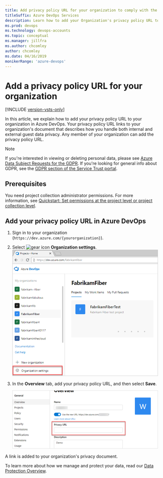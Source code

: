 ```yaml
---
title: Add privacy policy URL for your organization to comply with the GDPR
titleSuffix: Azure DevOps Services
description: Learn how to add your Organization's privacy policy URL to comply with the General Data Protection Regulation (GDPR)
ms.prod: devops
ms.technology: devops-accounts
ms.topic: conceptual
ms.manager: jillfra
ms.author: chcomley
author: chcomley
ms.date: 04/16/2019
monikerRange: 'azure-devops'
---
```


# Add a privacy policy URL for your organization

[!INCLUDE [version-vsts-only](../../_shared/version-vsts-only.md)]

In this article, we explain how to add your privacy policy URL to your organization in Azure DevOps. Your privacy policy URL links to your organization's document that describes how you handle both internal and external guest data privacy. Any member of your organization can add the privacy policy URL.

> [!NOTE]
> If you're interested in viewing or deleting personal data, please see [Azure Data Subject Requests for the GDPR](https://docs.microsoft.com/microsoft-365/compliance/gdpr-dsr-azure). If you're looking for general info about GDPR, see the [GDPR section of the Service Trust portal](https://servicetrust.microsoft.com/ViewPage/GDPRGetStarted).

## Prerequisites

You need project collection administrator permissions. For more information, see [Quickstart: Set permissions at the project level or project collection level](../security/set-project-collection-level-permissions.md?toc=/azure/devops/organizations/accounts/toc.json&bc=/azure/devops/organizations/accounts/breadcrumb/toc.json).

## Add your privacy policy URL in Azure DevOps

1. Sign in to your organization (```https://dev.azure.com/{yourorganization}```).
2. Select ![gear icon](../../_img/icons/gear-icon.png) **Organization settings**.
  ![Open Organization settings](../../_shared/_img/settings/open-admin-settings-vert.png)

3. In the **Overview** tab, add your privacy policy URL, and then select **Save**.

   ![Screenshot showing where you can add your privacy policy URL in Organization settings](_img/add-privacy-url/privacy-url-in-organization-settings.png)

A link is added to your organization's privacy document.

To learn more about how we manage and protect your data, read our [Data Protection Overview](../../organizations/security/data-protection.md).